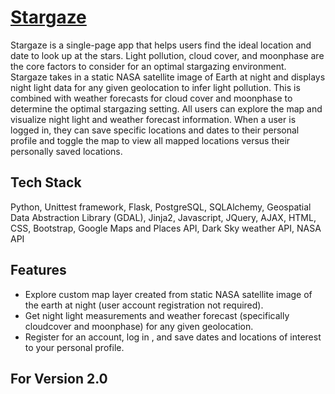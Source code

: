 # [Stargaze](https://stargazeseek.com)
Stargaze is a single-page app that helps users find the ideal location and date to look up at the stars. Light pollution, cloud cover, and moonphase are the core factors to consider for an optimal stargazing environment. Stargaze takes in a static NASA satellite image of Earth at night and displays night light data for any given geolocation to infer light pollution. This is combined with weather forecasts for cloud cover and moonphase to determine the optimal stargazing setting. All users can explore the map and visualize night light and weather forecast information. When a user is logged in, they can save specific locations and dates to their personal profile and toggle the map to view all mapped locations versus their personally saved locations.


## Tech Stack
Python, Unittest framework, Flask, PostgreSQL, SQLAlchemy, Geospatial Data Abstraction Library (GDAL), Jinja2, Javascript, JQuery, AJAX, HTML, CSS, Bootstrap, Google Maps and Places API, Dark Sky weather API, NASA API


## Features
* Explore custom map layer created from static NASA satellite image of the earth at night (user account registration not required).
* Get night light measurements and weather forecast (specifically cloudcover and moonphase) for any given geolocation.
* Register for an account, log in , and save dates and locations of interest to your personal profile.


## For Version 2.0
